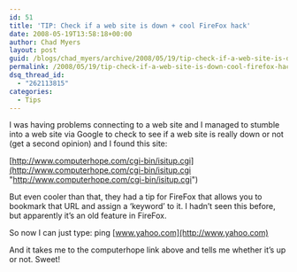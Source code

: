 ```yaml
---
id: 51
title: 'TIP: Check if a web site is down + cool FireFox hack'
date: 2008-05-19T13:58:18+00:00
author: Chad Myers
layout: post
guid: /blogs/chad_myers/archive/2008/05/19/tip-check-if-a-web-site-is-down-cool-firefox-hack.aspx
permalink: /2008/05/19/tip-check-if-a-web-site-is-down-cool-firefox-hack/
dsq_thread_id:
  - "262113815"
categories:
  - Tips
---
```

I was having problems connecting to a web site and I managed to stumble into a web site via Google to check to see if a web site is really down or not (get a second opinion) and I found this site:

[http://www.computerhope.com/cgi-bin/isitup.cgi](http://www.computerhope.com/cgi-bin/isitup.cgi "http://www.computerhope.com/cgi-bin/isitup.cgi")

But even cooler than that, they had a tip for FireFox that allows you to bookmark that URL and assign a &#8216;keyword&#8217; to it. I hadn&#8217;t seen this before, but apparently it&#8217;s an old feature in FireFox.

So now I can just type: ping [www.yahoo.com](http://www.yahoo.com)

And it takes me to the computerhope link above and tells me whether it&#8217;s up or not. Sweet!